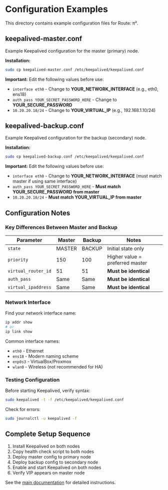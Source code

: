 # Configuration Examples

This directory contains example configuration files for Route: π².

## keepalived-master.conf

Example Keepalived configuration for the master (primary) node.

**Installation:**
```bash
sudo cp keepalived-master.conf /etc/keepalived/keepalived.conf
```

**Important:** Edit the following values before use:
- `interface eth0` - Change to **YOUR_NETWORK_INTERFACE** (e.g., eth0, ens18)
- `auth_pass YOUR_SECRET_PASSWORD_HERE` - Change to **YOUR_SECURE_PASSWORD**
- `10.20.20.10/24` - Change to **YOUR_VIRTUAL_IP** (e.g., 192.168.1.10/24)

## keepalived-backup.conf

Example Keepalived configuration for the backup (secondary) node.

**Installation:**
```bash
sudo cp keepalived-backup.conf /etc/keepalived/keepalived.conf
```

**Important:** Edit the following values before use:
- `interface eth0` - Change to **YOUR_NETWORK_INTERFACE** (must match master if using same interface)
- `auth_pass YOUR_SECRET_PASSWORD_HERE` - **Must match YOUR_SECURE_PASSWORD from master**
- `10.20.20.10/24` - **Must match YOUR_VIRTUAL_IP from master**

## Configuration Notes

### Key Differences Between Master and Backup

| Parameter | Master | Backup | Notes |
|-----------|--------|--------|-------|
| `state` | MASTER | BACKUP | Initial state only |
| `priority` | 150 | 100 | Higher value = preferred master |
| `virtual_router_id` | 51 | 51 | **Must be identical** |
| `auth_pass` | Same | Same | **Must be identical** |
| `virtual_ipaddress` | Same | Same | **Must be identical** |

### Network Interface

Find your network interface name:
```bash
ip addr show
# or
ip link show
```

Common interface names:
- `eth0` - Ethernet
- `ens18` - Modern naming scheme
- `enp0s3` - VirtualBox/Proxmox
- `wlan0` - Wireless (not recommended for HA)

### Testing Configuration

Before starting Keepalived, verify syntax:
```bash
sudo keepalived -t -f /etc/keepalived/keepalived.conf
```

Check for errors:
```bash
sudo journalctl -u keepalived -f
```

## Complete Setup Sequence

1. Install Keepalived on both nodes
2. Copy health check script to both nodes
3. Deploy master config to primary node
4. Deploy backup config to secondary node
5. Enable and start Keepalived on both nodes
6. Verify VIP appears on master node

See the [main documentation](../docs/KEEPALIVED-HA.md) for detailed instructions.
